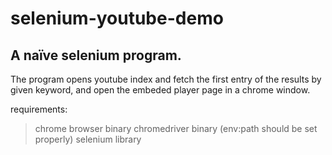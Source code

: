 # selenium-youtube-demo
## A naïve selenium program.

The program opens youtube index and fetch the first entry of the results by given keyword, and open the embeded player page in a chrome window.

requirements:
> chrome browser binary
> chromedriver binary (env:path should be set properly)
> selenium library


